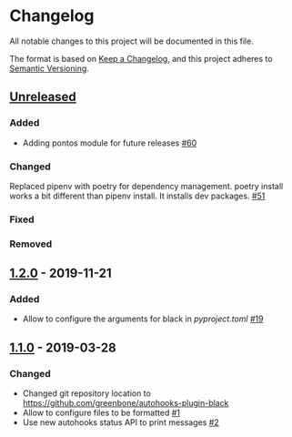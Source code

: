 # Changelog

All notable changes to this project will be documented in this file.

The format is based on [Keep a Changelog](https://keepachangelog.com/en/1.0.0/),
and this project adheres to [Semantic Versioning](https://semver.org/spec/v2.0.0.html).

## [Unreleased]

### Added
* Adding pontos module for future releases [#60](https://github.com/greenbone/autohooks-plugin-black/pull/60)

### Changed
Replaced pipenv with poetry for dependency management. poetry install works a bit different than pipenv install. It installs dev packages. [#51](https://github.com/greenbone/autohooks-plugin-black/pull/51)

### Fixed
### Removed

[Unreleased]: https://github.com/greenbone/autohooks-plugin-black/compare/v1.2.0...master

## [1.2.0] - 2019-11-21

### Added
* Allow to configure the arguments for black in *pyproject.toml* [#19](https://github.com/greenbone/autohooks-plugin-black/pull/19)

[1.2.0]: https://github.com/greenbone/autohooks-plugin-black/compare/v1.1.0...v1.2.0

## [1.1.0] - 2019-03-28

### Changed

* Changed git repository location to https://github.com/greenbone/autohooks-plugin-black
* Allow to configure files to be formatted [#1](https://github.com/greenbone/autohooks-plugin-black/pull/1)
* Use new autohooks status API to print messages [#2](https://github.com/greenbone/autohooks-plugin-black/pull/2)

[1.1.0]: https://github.com/greenbone/autohooks-plugin-black/compare/v1.0.0...v1.1.0
